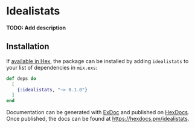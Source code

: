 # Idealistats

**TODO: Add description**

## Installation

If [available in Hex](https://hex.pm/docs/publish), the package can be installed
by adding `idealistats` to your list of dependencies in `mix.exs`:

```elixir
def deps do
  [
    {:idealistats, "~> 0.1.0"}
  ]
end
```

Documentation can be generated with [ExDoc](https://github.com/elixir-lang/ex_doc)
and published on [HexDocs](https://hexdocs.pm). Once published, the docs can
be found at <https://hexdocs.pm/idealistats>.

